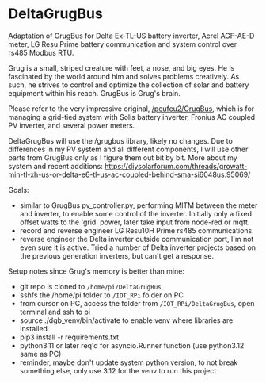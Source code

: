 # DeltaGrugBus
Adaptation of GrugBus for Delta Ex-TL-US battery inverter, Acrel AGF-AE-D meter, LG Resu Prime battery communication and system control over rs485 Modbus RTU. 

Grug is a small, striped creature with feet, a nose, and big eyes. He is fascinated by the world around him and solves problems creatively. As such, he strives to control and optimize the collection of solar and battery equipment within his reach. GrugBus is Grug's brain.

Please refer to the very impressive original, [/peufeu2/GrugBus](https://github.com/peufeu2/GrugBus), which is for managing a grid-tied system with Solis battery inverter, Fronius AC coupled PV inverter, and several power meters. 

DeltaGrugBus will use the /grugbus library, likely no changes. Due to differences in my PV system and all different components, I will use other parts from GrugBus only as I figure them out bit by bit. More about my system and recent additions: https://diysolarforum.com/threads/growatt-min-tl-xh-us-or-delta-e6-tl-us-ac-coupled-behind-sma-si6048us.95069/

Goals:  
- similar to GrugBus pv_controller.py, performing MITM between the meter and inverter, to enable some control of the inverter. Initially only a fixed offset watts to the 'grid' power, later take input from node-red or mqtt.
- record and reverse engineer LG Resu10H Prime rs485 communications.
- reverse engineer the Delta inverter outside communication port, I'm not even sure it is active. Tried a number of Delta inverter projects based on the previous generation inverters, but can't get a response.

Setup notes since Grug's memory is better than mine:
*  git repo is cloned to `/home/pi/DeltaGrugBus`, 
*  sshfs the /home/pi folder to `/IOT_RPi` folder on PC
*  from cursor on PC, access the folder from `/IOT_RPi/DeltaGrugBus`, open terminal and ssh to pi
*  source ./dgb_venv/bin/activate to enable venv where libraries are installed
*  pip3 install -r requirements.txt
*  python3.11 or later req'd for asyncio.Runner function (use python3.12 same as PC)
*  reminder, maybe don't update system python version, to not break something else, only use 3.12 for the venv to run this project
